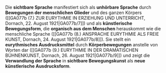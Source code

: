 
Die **sichtbare Sprache** manifestiert sich als **unhörbare Sprache** durch **Bewegungen der menschlichen Glieder** und des ganzen Körpers ([[GA077b (7.) ZUR EURYTHMIE IN ERZIEHUNG UND UNTERRICHT, Dornach, 22. August 1921|GA077b/7]]) und als **künstlerische Bewegungsform**, die **organisch aus dem Menschen** herauskommt wie die menschliche Sprache ([[GA077b (8.) ANSPRACHE EURYTHMIE ALS FREIE KUNST, Dornach, 24. August 1921|GA077b/8]]). Sie stellt ein **eurythmisches Ausdrucksmittel** durch **Körperbewegungen** anstelle von Worten dar ([[GA077b (9.) EURYTHMIE IN DER DRAMATISCHEN BÜHNENKUNST, Dornach, 26. August 1921|GA077b/9]]) und zeigt die **Verwandlung der Sprache** in **sichtbare Bewegungskunst** als **neue künstlerische Ausdrucksform**.
